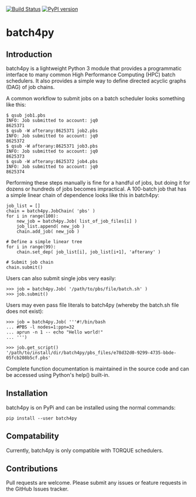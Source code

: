 [![Build Status](https://travis-ci.com/TerraFusion/batch4py.svg?branch=master)](https://travis-ci.com/TerraFusion/batch4py) [![PyPI version](https://badge.fury.io/py/batch4py.svg)](https://badge.fury.io/py/batch4py) 
# batch4py

## Introduction
batch4py is a lightweight Python 3 module that provides a programmatic interface to many common High Performance Computing (HPC) batch schedulers. It also provides a simple way to define directed acyclic graphs (DAG) of job chains.

A common workflow to submit jobs on a batch scheduler looks something like this:

```
$ qsub job1.pbs  
INFO: Job submitted to account: jq0
8625371
$ qsub -W afterany:8625371 job2.pbs
INFO: Job submitted to account: jq0
8625372
$ qsub -W afterany:8625371 job3.pbs
INFO: Job submitted to account: jq0
8625373
$ qsub -W afterany:8625372 job4.pbs
INFO: Job submitted to account: jq0
8625374
```

Performing these steps manually is fine for a handful of jobs, but doing it for dozens or hundreds of jobs becomes impractical. A 100-batch job that has a simple linear chain of dependence looks like this in batch4py:

```
job_list = []  
chain = batch4py.JobChain( 'pbs' )
for i in range(100):
    new_job = batch4py.Job( list_of_job_files[i] )
    job_list.append( new_job )
    chain.add_job( new_job )
    
# Define a simple linear tree
for i in range(99):
    chain.set_dep( job_list[i], job_list[i+1], 'afterany' )
    
# Submit job chain
chain.submit()
```

Users can also submit single jobs very easily:

```
>>> job = batch4py.Job( '/path/to/pbs/file/batch.sh' )
>>> job.submit()
```

Users may even pass file literals to batch4py (whereby the batch.sh file does not exist):

```
>>> job = batch4py.Job( '''#!/bin/bash
... #PBS -l nodes=1:ppn=32
... aprun -n 1 -- echo "Hello world!"
... ''')

>>> job.get_script()
'/path/to/install/dir/batch4py/pbs_files/e78d32d0-9299-4735-bbde-05fcb208b5cf.pbs'
```

Complete function documentation is maintained in the source code and can be accessed using Python's help() built-in.

## Installation
batch4py is on PyPi and can be installed using the normal commands:

`pip install --user batch4py`

## Compatability
Currently, batch4py is only compatible with TORQUE schedulers.

## Contributions
Pull requests are welcome. Please submit any issues or feature requests in the GitHub Issues tracker.

